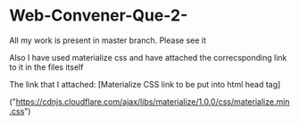 # Web-Convener-Que-2-
All my work is present in master branch. Please see it  

Also I have used materialize css and have attached the correcsponding link to it in the files itself  

The link that I attached: [Materialize CSS link to be put into html head tag]  

("https://cdnjs.cloudflare.com/ajax/libs/materialize/1.0.0/css/materialize.min.css")

